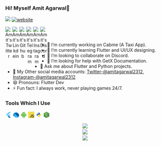 ### Hi! Myself Amit Agarwal👋

![](https://gpvc.arturio.dev/aamit2267) [![website](https://img.shields.io/badge/PortfolioWebsite-aamit2267.github.io-2648ff?style=flat-square&logo=google-chrome)](https://aamit2267.github.io) 
<p align="center">
<a href="https://twitter.com/amitagarwal2312">
  <img align="left" alt="Amit's Twitter" width="22px" src="https://cdn.jsdelivr.net/npm/simple-icons@v3/icons/twitter.svg" />
</a>
<a href="https://linkedin.com/in/amit-agarwal-34b2281ab">
  <img align="left" alt="Amit's Linkdein" width="22px" src="https://cdn.jsdelivr.net/npm/simple-icons@v3/icons/linkedin.svg" />
</a>
<a href="https://github.com/aamit2267">
  <img align="left" alt="Amit's Github" width="22px" src="https://cdn.jsdelivr.net/npm/simple-icons@v3/icons/github.svg" />
</a>
<a href="https://t.me/amitagarwal2312">
  <img align="left" alt="Amit's Telegram" width="22px" src="https://cdn.jsdelivr.net/npm/simple-icons@v3/icons/telegram.svg" />
</a>
<a href="https://instagram.com/amitagarwal2312">
  <img align="left" alt="Amit's Instagram" width="22px" src="https://cdn.jsdelivr.net/npm/simple-icons@v3/icons/instagram.svg" />
</a>
<a href="https://discordapp.com/users/642639839459672065">
  <img align="left" alt="Amit's Discord" width="22px" src="https://cdn.jsdelivr.net/npm/simple-icons@v3/icons/discord.svg" />
</a>
</p>
<br>
<br>

- 🔭 I’m currently working on Cabme (A Taxi App). 
- 🌱 I’m currently learning Flutter and UI/UX designing. 
- 👯 I’m looking to collaborate on Discord.
- 🤔 I’m looking for help with GetX Documentation.
- 💬 Ask me about Flutter and Python projects.
- 📮 My Other social media accounts: [Twitter-@amitagarwal2312](https://twitter.com/amitagarwal2312?s=09), [Instagram-@amitagarwal2312](https://instagram.com/amitagarwal2312) 
- 😄 Pronouns: Flutter Dev
- ⚡ Fun fact: I always work, never playing games 24/7.

### Tools Which I Use

<code><img height="20" src="https://raw.githubusercontent.com/github/explore/80688e429a7d4ef2fca1e82350fe8e3517d3494d/topics/flutter/flutter.png"></code>
<code><img height="20" src="https://raw.githubusercontent.com/github/explore/80688e429a7d4ef2fca1e82350fe8e3517d3494d/topics/dart/dart.png"></code>
<code><img height="20" src="https://raw.githubusercontent.com/github/explore/80688e429a7d4ef2fca1e82350fe8e3517d3494d/topics/android/android.png"></code>
<code><img height="20" src="https://raw.githubusercontent.com/github/explore/80688e429a7d4ef2fca1e82350fe8e3517d3494d/topics/javascript/javascript.png"></code>
<code><img height="20" src="https://raw.githubusercontent.com/github/explore/80688e429a7d4ef2fca1e82350fe8e3517d3494d/topics/python/python.png"></code>
<code><img height="20" src="https://raw.githubusercontent.com/github/explore/80688e429a7d4ef2fca1e82350fe8e3517d3494d/topics/nodejs/nodejs.png"></code>

<p align="center">
<a href="https://github.com/aamit2267">
  <img src="https://github-readme-stats-eight-theta.vercel.app/api?username=aamit2267&show_icons=true&theme=algolia&include_all_commits=true&count_private=true"/>
  <br>
  <img src="https://github-readme-stats-eight-theta.vercel.app/api/top-langs/?username=aamit2267&layout=compact&langs_count=10&theme=algolia"/>
  <br>
  <img src=https://github-readme-streak-stats.herokuapp.com/?user=aamit2267&theme=dark&show-icons=true"/>
</a>
</p>
